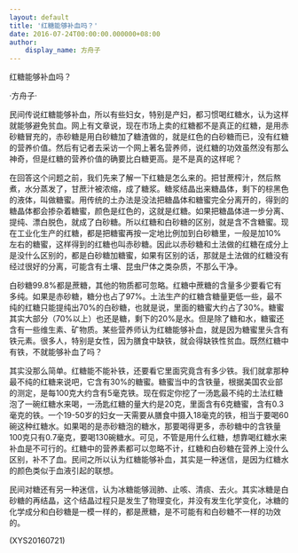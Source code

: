 ```yaml
---
layout: default
title: '红糖能够补血吗？'
date: 2016-07-24T00:00:00.000000+08:00
author:
    display_name: 方舟子
---
```


红糖能够补血吗？

·方舟子·

民间传说红糖能够补血，所以有些妇女，特别是产妇，都习惯喝红糖水，认为这样就能够避免贫血。网上有文章说，现在市场上卖的红糖都不是真正的红糖，是用赤砂糖冒充的，赤砂糖是用白砂糖加了糖渣做的，就是红色的白砂糖而已，没有红糖的营养价值。然后有记者去采访一个网上著名营养师，说红糖的功效虽然没有那么神奇，但是红糖的营养价值的确要比白糖更高。是不是真的这样呢？

在回答这个问题之前，我们先来了解一下红糖是怎么来的。把甘蔗榨汁，然后熬煮，水分蒸发了，甘蔗汁被浓缩，成了糖浆。糖浆结晶出来糖晶体，剩下的棕黑色的液体，叫做糖蜜。用传统的土办法是没法把糖晶体和糖蜜完全分离开的，得到的糖晶体都会掺杂着糖蜜，颜色是红色的，这就是红糖。如果把糖晶体进一步分离、提纯、漂白脱色，就成了白砂糖。所以红糖和白砂糖的区别，就是含不含糖蜜。现在工业化生产的红糖，都是把糖蜜再按一定地比例加到白砂糖里，一般是加10%左右的糖蜜，这样得到的红糖也叫赤砂糖。因此以赤砂糖和土法做的红糖在成分上是没什么区别的，都是白砂糖加糖蜜，如果有区别的话，那就是土法做的红糖没有经过很好的分离，可能含有土壤、昆虫尸体之类杂质，不那么干净。

白砂糖99.8%都是蔗糖，其他的物质都可忽略。红糖中蔗糖的含量多少要看它有多纯。如果是赤砂糖，糖分也占了97%。土法生产的红糖含糖量更低一些，最不纯的红糖只能提纯出70%的白砂糖，也就是说，里面的糖蜜大约占了30%。糖蜜其实大部分（70%以上）也还是糖，剩下的20%是水。但是除了糖和水，糖蜜还含有一些维生素、矿物质。某些营养师认为红糖能够补血，就是因为糖蜜里头含有铁元素。很多人，特别是女性，因为膳食中缺铁，就会得缺铁性贫血。既然红糖中有铁，不就能够补血了吗？

其实没那么简单。红糖能不能补铁，还要看它里面究竟含有多少铁。我们就拿那种最不纯的红糖来说吧，它含有30%的糖蜜。糖蜜当中的含铁量，根据美国农业部的测定，是每100克大约含有5毫克铁。现在假定你挖了一汤匙最不纯的土法红糖泡了一碗红糖水来喝，一汤匙红糖的量大约是20克，里面含有6克糖蜜，含有0.3毫克的铁。一个19-50岁的妇女一天需要从膳食中摄入18毫克的铁，相当于要喝60碗这种红糖水。如果喝的是赤砂糖泡的糖水，那要喝得更多，赤砂糖中的含铁量100克只有0.7毫克，要喝130碗糖水。可见，不管是用什么红糖，想靠喝红糖水来补血是不可行的。红糖中的营养素都可以忽略不计，红糖和白砂糖在营养上没什么区别，补不了血。民间之所以认为红糖能够补血，其实是一种迷信，是因为红糖水的颜色类似于血液引起的联想。

民间对糖还有另一种迷信，认为冰糖能够润肺、止咳、清痰、去火。其实冰糖是白砂糖的再结晶，这个结晶过程只是发生了物理变化，并没有发生化学变化，冰糖的化学成分和白砂糖是一模一样的，都是蔗糖，是不可能有和白砂糖不一样的功效的。

(XYS20160721)

